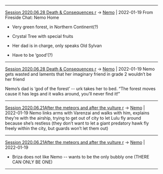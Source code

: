 

#
---

[Session 2020.06.28 Death & Consequences r](TheWik-main/sessions/notes_matteo_brianedit/Session%202020.06.28%20Death%20&%20Consequences%20r.md) -> [Nemo](Nemo.md) | 2022-01-19
From Fireside Chat: Nemo Home

-   Very green forest, in Northern Continent(?)
    
-   Crystal Tree with special fruits
    
-   Her dad is in charge, only speaks Old Sylvan
    
-   Have to be ‘good’(?)

---

[Session 2020.06.28 Death & Consequences r](TheWik-main/sessions/notes_matteo_brianedit/Session%202020.06.28%20Death%20&%20Consequences%20r.md) -> [Nemo](Nemo.md) | 2022-01-19
Nemo gets wasted and laments that her imaginary friend in grade 2 wouldn’t be her friend

Nemo’s dad is ‘god of the forest’ -- urk takes her to bed. “The forest moves cause it has legs and it walks around, you’ll never find it!”

---


[Session 2020.06.21After the meteors and after the vulture r](TheWik-main/sessions/notes_matteo_brianedit/Session%202020.06.21After%20the%20meteors%20and%20after%20the%20vulture%20r.md) -> [Nemo](Nemo.md) | 2022-01-19
Nemo links arms with Varenzai and walks with him, explains they’re with the airship, trying to get out of city to let Lulu fly around because she’s restless (they don’t want to let a giant predatory hawk fly freely within the city, but guards won’t let them out)

---

[Session 2020.06.21After the meteors and after the vulture r](TheWik-main/sessions/notes_matteo_brianedit/Session%202020.06.21After%20the%20meteors%20and%20after%20the%20vulture%20r.md) -> [Nemo](Nemo.md) | 2022-01-19
-   Briza does not like Nemo -- wants to be the only bubbly one (THERE CAN ONLY BE ONE)

---
